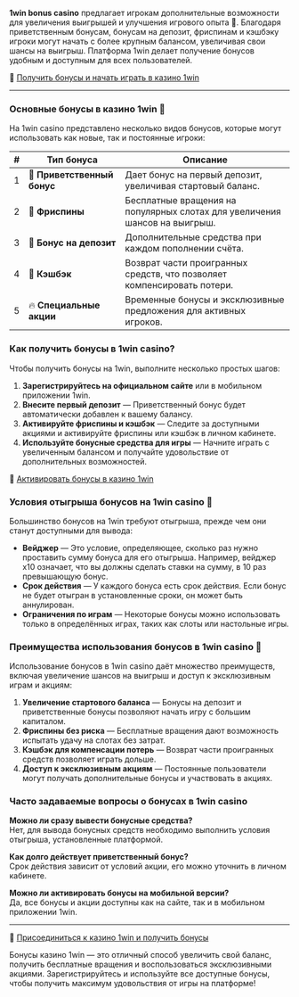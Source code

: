 **1win bonus casino** предлагает игрокам дополнительные возможности для увеличения выигрышей и улучшения игрового опыта 🎁. Благодаря приветственным бонусам, бонусам на депозит, фриспинам и кэшбэку игроки могут начать с более крупным балансом, увеличивая свои шансы на выигрыш. Платформа 1win делает получение бонусов удобным и доступным для всех пользователей.

🔗 [Получить бонусы и начать играть в казино 1win](https://brandplay.link/smXVpBbG)

---

### Основные бонусы в казино 1win 🎉

На 1win casino представлено несколько видов бонусов, которые могут использовать как новые, так и постоянные игроки:

| # | Тип бонуса | Описание |
|---|------------|----------|
| 1 | 🎁 **Приветственный бонус** | Дает бонус на первый депозит, увеличивая стартовый баланс. |
| 2 | 🎰 **Фриспины** | Бесплатные вращения на популярных слотах для увеличения шансов на выигрыш. |
| 3 | 💸 **Бонус на депозит** | Дополнительные средства при каждом пополнении счёта. |
| 4 | 🔄 **Кэшбэк** | Возврат части проигранных средств, что позволяет компенсировать потери. |
| 5 | 🔥 **Специальные акции** | Временные бонусы и эксклюзивные предложения для активных игроков. |

### Как получить бонусы в 1win casino?

Чтобы получить бонусы на 1win, выполните несколько простых шагов:

1. **Зарегистрируйтесь на официальном сайте** или в мобильном приложении 1win.
2. **Внесите первый депозит** — Приветственный бонус будет автоматически добавлен к вашему балансу.
3. **Активируйте фриспины и кэшбэк** — Следите за доступными акциями и активируйте фриспины или кэшбэк в личном кабинете.
4. **Используйте бонусные средства для игры** — Начните играть с увеличенным балансом и получайте удовольствие от дополнительных возможностей.

🔗 [Активировать бонусы в казино 1win](https://brandplay.link/smXVpBbG)

### Условия отыгрыша бонусов на 1win casino 🔄

Большинство бонусов на 1win требуют отыгрыша, прежде чем они станут доступными для вывода:

- **Вейджер** — Это условие, определяющее, сколько раз нужно проставить сумму бонуса для его отыгрыша. Например, вейджер x10 означает, что вы должны сделать ставки на сумму, в 10 раз превышающую бонус.
- **Срок действия** — У каждого бонуса есть срок действия. Если бонус не будет отыгран в установленные сроки, он может быть аннулирован.
- **Ограничения по играм** — Некоторые бонусы можно использовать только в определённых играх, таких как слоты или настольные игры.

### Преимущества использования бонусов в 1win casino 🌟

Использование бонусов в 1win casino даёт множество преимуществ, включая увеличение шансов на выигрыш и доступ к эксклюзивным играм и акциям:

1. **Увеличение стартового баланса** — Бонусы на депозит и приветственные бонусы позволяют начать игру с большим капиталом.
2. **Фриспины без риска** — Бесплатные вращения дают возможность испытать удачу на слотах без затрат.
3. **Кэшбэк для компенсации потерь** — Возврат части проигранных средств позволяет играть дольше.
4. **Доступ к эксклюзивным акциям** — Постоянные пользователи могут получать дополнительные бонусы и участвовать в акциях.

### Часто задаваемые вопросы о бонусах в 1win casino

**Можно ли сразу вывести бонусные средства?**  
Нет, для вывода бонусных средств необходимо выполнить условия отыгрыша, установленные платформой.

**Как долго действует приветственный бонус?**  
Срок действия зависит от условий акции, его можно уточнить в личном кабинете.

**Можно ли активировать бонусы на мобильной версии?**  
Да, все бонусы и акции доступны как на сайте, так и в мобильном приложении 1win.

---

🔗 [Присоединиться к казино 1win и получить бонусы](https://brandplay.link/smXVpBbG)

Бонусы казино 1win — это отличный способ увеличить свой баланс, получить бесплатные вращения и воспользоваться эксклюзивными акциями. Зарегистрируйтесь и используйте все доступные бонусы, чтобы получить максимум удовольствия от игры на платформе!
